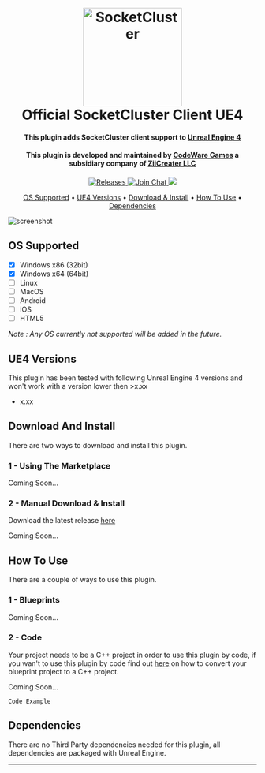 <h1 align="center">
  <br>
  <a href="http://socketcluster.io/"><img src="https://raw.github.com/SocketCluster/socketcluster/master/assets/logo.png" alt="SocketCluster" width="200"></a>
  <br>
  Official SocketCluster Client UE4
  <br>
</h1>

<h4 align="center">This plugin adds SocketCluster client support to <a href="https://www.unrealengine.com/" target="_blank">Unreal Engine 4</a></h4>

<h4 align="center">This plugin is developed and maintained by <a href="https://www.codewaregames.com/" target="_blank">CodeWare Games</a> a subsidiary company of <a href="https://www.ziicreater.com/" target="_blank">ZiiCreater LLC</a></h4>

<p align="center">
  <a href="https://github.com/ziicreater/socketcluster-client-ue4/releases">
    <img src="https://badge.fury.io/gh/ziicreater%2Fsocketcluster-client-ue4.svg" alt="Releases">
  </a>
  <a href="https://gitter.im/SocketCluster/socketcluster" target="_blank">
    <img src="https://badges.gitter.im/Join%20Chat.svg" alt="Join Chat">
  </a>
  <a href="https://github.com/ziicreater/socketcluster-client-ue4/blob/master/LICENSE">
    <img src="https://img.shields.io/github/license/ziicreater/socketcluster-client-ue4.svg">
  </a>
</p>

<p align="center">
  <a href="#os-supported">OS Supported</a> •
  <a href="#version-supported">UE4 Versions</a> •
  <a href="#download-and-install">Download & Install</a> •
  <a href="#how-to-use">How To Use</a> •
  <a href="#dependencies">Dependencies</a>
</p>

![screenshot](https://image.ibb.co/nyVvXe/test.gif)

## OS Supported

- [x] Windows x86 (32bit)
- [x] Windows x64 (64bit)
- [ ] Linux
- [ ] MacOS
- [ ] Android 
- [ ] iOS 
- [ ] HTML5

*Note : Any OS currently not supported will be added in the future.*

## UE4 Versions

This plugin has been tested with following Unreal Engine 4 versions and won't work with a version lower then >x.xx

- x.xx

## Download And Install

There are two ways to download and install this plugin.

### 1 - Using The Marketplace

Coming Soon...

### 2 - Manual Download & Install

Download the latest release [here](https://github.com/ziicreater/socketcluster-client-ue4/releases)

Coming Soon...

## How To Use

There are a couple of ways to use this plugin.

### 1 - Blueprints

Coming Soon...

### 2 - Code

Your project needs to be a C++ project in order to use this plugin by code, if you wan't to use this plugin by code find out [here](https://wiki.unrealengine.com/How_to_Convert_a_BP/Content_Project_to_a_C%2B%2B_Project_in_8_Steps) on how to convert your blueprint project to a C++ project.

Coming Soon...

```
Code Example
```

## Dependencies

There are no Third Party dependencies needed for this plugin, all dependencies are packaged with Unreal Engine.


---
